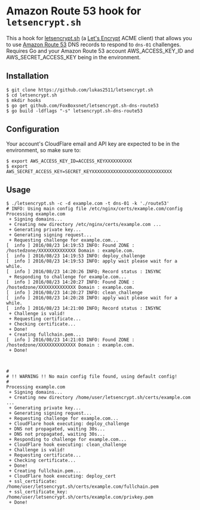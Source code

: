 # Amazon Route 53 hook for `letsencrypt.sh`

This a hook for [letsencrypt.sh](https://github.com/lukas2511/letsencrypt.sh) (a [Let's Encrypt](https://letsencrypt.org/) ACME client) that allows you to use [Amazon Route 53](https://aws.amazon.com/jp/route53/) DNS records to respond to `dns-01` challenges. Requires Go and your Amazon Route 53 account AWS_ACCESS_KEY_ID and AWS_SECRET_ACCESS_KEY being in the environment.

## Installation

```
$ git clone https://github.com/lukas2511/letsencrypt.sh
$ cd letsencrypt.sh
$ mkdir hooks
$ go get github.com/FoxBoxsnet/letsencrypt.sh-dns-route53
$ go build -ldflags "-s" letsencrypt.sh-dns-route53
```

## Configuration

Your account's CloudFlare email and API key are expected to be in the environment, so make sure to:

```
$ export AWS_ACCESS_KEY_ID=ACCESS_KEYXXXXXXXXXX
$ export AWS_SECRET_ACCESS_KEY=SECRET_KEYXXXXXXXXXXXXXXXXXXXXXXXXXXXXXX
```

## Usage

```
$ ./letsencrypt.sh -c -d example.com -t dns-01 -k './route53'
# INFO: Using main config file /etc/nginx/certs/example.com/config
Processing example.com
 + Signing domains...
 + Creating new directory /etc/nginx/certs/example.com ...
 + Generating private key...
 + Generating signing request...
 + Requesting challenge for example.com...
[  info ] 2016/08/23 14:19:53 INFO: Found ZONE : /hostedzone/XXXXXXXXXXXXXX Domain : example.com.
[  info ] 2016/08/23 14:19:53 INFO: deploy_challenge
[  info ] 2016/08/23 14:19:53 INFO: apply wait please wait for a while.
[  info ] 2016/08/23 14:20:26 INFO; Record status : INSYNC
 + Responding to challenge for example.com...
[  info ] 2016/08/23 14:20:27 INFO: Found ZONE : /hostedzone/XXXXXXXXXXXXXX Domain : example.com.
[  info ] 2016/08/23 14:20:27 INFO: clean_challenge
[  info ] 2016/08/23 14:20:28 INFO: apply wait please wait for a while.
[  info ] 2016/08/23 14:21:00 INFO; Record status : INSYNC
 + Challenge is valid!
 + Requesting certificate...
 + Checking certificate...
 + Done!
 + Creating fullchain.pem...
[  info ] 2016/08/23 14:21:03 INFO: Found ZONE : /hostedzone/XXXXXXXXXXXXXX Domain : example.com.
 + Done!



#
# !! WARNING !! No main config file found, using default config!
#
Processing example.com
 + Signing domains...
 + Creating new directory /home/user/letsencrypt.sh/certs/example.com ...
 + Generating private key...
 + Generating signing request...
 + Requesting challenge for example.com...
 + CloudFlare hook executing: deploy_challenge
 + DNS not propagated, waiting 30s...
 + DNS not propagated, waiting 30s...
 + Responding to challenge for example.com...
 + CloudFlare hook executing: clean_challenge
 + Challenge is valid!
 + Requesting certificate...
 + Checking certificate...
 + Done!
 + Creating fullchain.pem...
 + CloudFlare hook executing: deploy_cert
 + ssl_certificate: /home/user/letsencrypt.sh/certs/example.com/fullchain.pem
 + ssl_certificate_key: /home/user/letsencrypt.sh/certs/example.com/privkey.pem
 + Done!
```